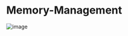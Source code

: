 # Memory-Management
![image](https://github.com/wangdongyu1989/Memory-Management/blob/master/%E5%86%85%E5%AD%98%E6%98%A0%E5%B0%8420170322a.jpg)
